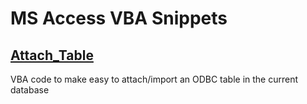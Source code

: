 # MS Access VBA Snippets

## [Attach_Table](Modules/Attach_Table/readme.md)

VBA code to make easy to attach/import an ODBC table in the current database